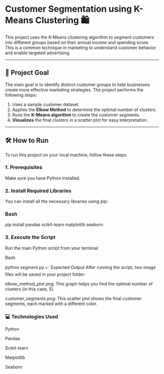# Customer Segmentation using K-Means Clustering 🛍️

This project uses the K-Means clustering algorithm to segment customers into different groups based on their annual income and spending score. This is a common technique in marketing to understand customer behavior and enable targeted advertising.

***

## 🎯 Project Goal

The main goal is to identify distinct customer groups to help businesses create more effective marketing strategies. The project performs the following steps:
1.  Uses a sample customer dataset.
2.  Applies the **Elbow Method** to determine the optimal number of clusters.
3.  Runs the **K-Means algorithm** to create the customer segments.
4.  **Visualizes** the final clusters in a scatter plot for easy interpretation.

***

## 🛠️ How to Run

To run this project on your local machine, follow these steps.

### 1. Prerequisites
Make sure you have Python installed.


### 2. Install Required Libraries
You can install all the necessary libraries using pip:
### Bash
pip install pandas scikit-learn matplotlib seaborn
### 3. Execute the Script
Run the main Python script from your terminal:

Bash

python segment.py
📈 Expected Output
After running the script, two image files will be saved in your project folder:

elbow_method_plot.png: This graph helps you find the optimal number of clusters (in this case, 5).

customer_segments.png: This scatter plot shows the final customer segments, each marked with a different color.
### 💻 Technologies Used
Python

Pandas

Scikit-learn

Matplotlib

Seaborn
